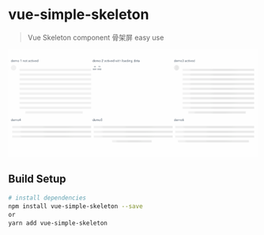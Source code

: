 # vue-simple-skeleton

> Vue Skeleton component 骨架屏 easy use 

![Image](https://raw.githubusercontent.com/trumangift/vue-simple-skeleton/master/src/assets/demo.gif)
## Build Setup

``` bash
# install dependencies
npm install vue-simple-skeleton --save 
or
yarn add vue-simple-skeleton

```
